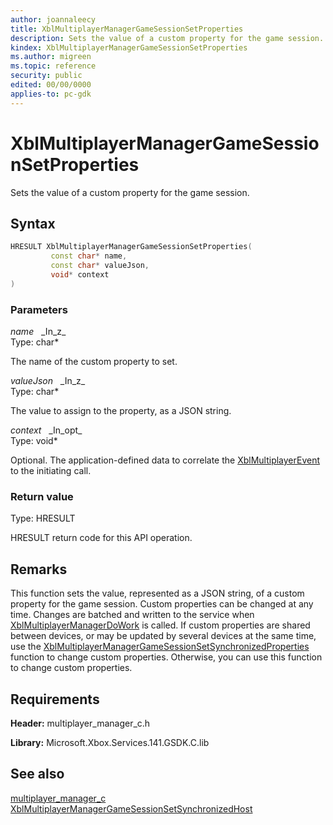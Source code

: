 ```yaml
---
author: joannaleecy
title: XblMultiplayerManagerGameSessionSetProperties
description: Sets the value of a custom property for the game session.
kindex: XblMultiplayerManagerGameSessionSetProperties
ms.author: migreen
ms.topic: reference
security: public
edited: 00/00/0000
applies-to: pc-gdk
---
```


# XblMultiplayerManagerGameSessionSetProperties  

Sets the value of a custom property for the game session.  

## Syntax  
  
```cpp
HRESULT XblMultiplayerManagerGameSessionSetProperties(  
         const char* name,  
         const char* valueJson,  
         void* context  
)  
```  
  
### Parameters  
  
*name* &nbsp;&nbsp;\_In\_z\_  
Type: char*  
  
The name of the custom property to set.  
  
*valueJson* &nbsp;&nbsp;\_In\_z\_  
Type: char*  
  
The value to assign to the property, as a JSON string.  
  
*context* &nbsp;&nbsp;\_In\_opt\_  
Type: void*  
  
Optional. The application-defined data to correlate the [XblMultiplayerEvent](../structs/xblmultiplayerevent.md) to the initiating call.  
  
  
### Return value  
Type: HRESULT
  
HRESULT return code for this API operation.
  
## Remarks  
  
This function sets the value, represented as a JSON string, of a custom property for the game session. Custom properties can be changed at any time. Changes are batched and written to the service when [XblMultiplayerManagerDoWork](xblmultiplayermanagerdowork.md) is called. If custom properties are shared between devices, or may be updated by several devices at the same time, use the [XblMultiplayerManagerGameSessionSetSynchronizedProperties](xblmultiplayermanagergamesessionsetsynchronizedproperties.md) function to change custom properties. Otherwise, you can use this function to change custom properties.
  
## Requirements  
  
**Header:** multiplayer_manager_c.h
  
**Library:** Microsoft.Xbox.Services.141.GSDK.C.lib
  
## See also  
[multiplayer_manager_c](../multiplayer_manager_c_members.md)  
[XblMultiplayerManagerGameSessionSetSynchronizedHost](xblmultiplayermanagergamesessionsetsynchronizedhost.md)
  
  